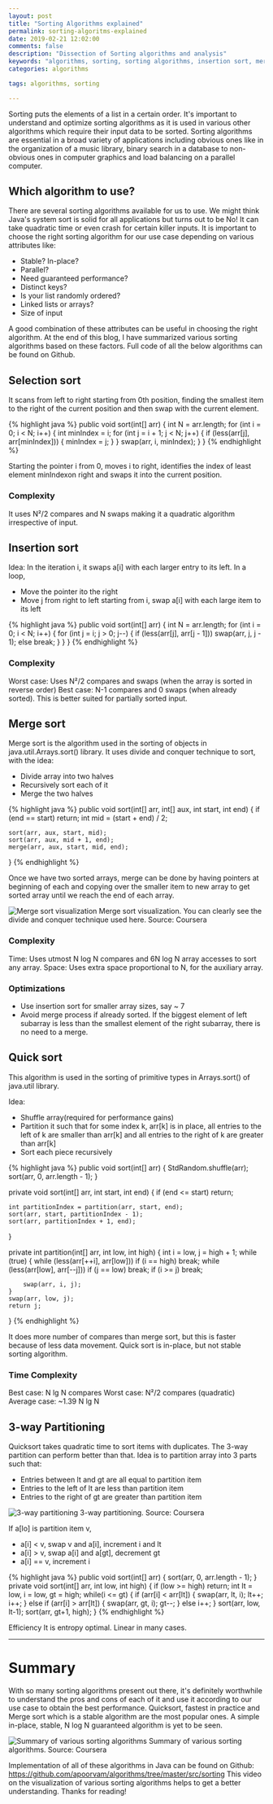 ```yaml
---
layout: post
title: "Sorting Algorithms explained"
permalink: sorting-algoritms-explained
date: 2019-02-21 12:02:00
comments: false
description: "Dissection of Sorting algorithms and analysis"
keywords: "algorithms, sorting, sorting algorithms, insertion sort, merge sort, quick sort, time complexiety, analysis"
categories: algorithms

tags: algorithms, sorting

---
```


Sorting puts the elements of a list in a certain order. It's important to understand and optimize sorting algorithms as it is used in various other algorithms which require their input data to be sorted. Sorting algorithms are essential in a broad variety of applications including obvious ones like in the organization of a music library, binary search in a database to non-obvious ones in computer graphics and load balancing on a parallel computer. 

## Which algorithm to use?

There are several sorting algorithms available for us to use. We might think Java's system sort is solid for all applications but turns out to be No! It can take quadratic time or even crash for certain killer inputs. It is important to choose the right sorting algorithm for our use case depending on various attributes like:

* Stable? In-place?
* Parallel? 
* Need guaranteed performance?
* Distinct keys?
* Is your list randomly ordered?
* Linked lists or arrays?
* Size of input

A good combination of these attributes can be useful in choosing the right algorithm. At the end of this blog, I have summarized various sorting algorithms based on these factors. Full code of all the below algorithms can be found on Github.

## Selection sort

It scans from left to right starting from 0th position, finding the smallest item to the right of the current position and then swap with the current element. 

{% highlight java %}
public void sort(int[] arr) {
    int N = arr.length;
    for (int i = 0; i < N; i++) {
        int minIndex = i;
        for (int j = i + 1; j < N; j++) {
            if (less(arr[j], arr[minIndex])) {
                minIndex = j;
            }
        }
        swap(arr, i, minIndex);
    }
}
{% endhighlight %}

Starting the pointer i from 0,  moves i to right, identifies the index of least element minIndexon right and swaps it into the current position. 

### Complexity

It uses N²/2 compares and N swaps making it a quadratic algorithm irrespective of input. 

## Insertion sort

Idea: In the iteration i, it swaps a[i] with each larger entry to its left. In a loop, 
* Move the pointer ito the right
* Move j from right to left starting from i, swap a[i] with each large item to its left

{% highlight java %}
public void sort(int[] arr) {
    int N = arr.length;
    for (int i = 0; i < N; i++) {
        for (int j = i; j > 0; j--) {
            if (less(arr[j], arr[j - 1])) swap(arr, j, j - 1);
            else break;
        }
    }
}
{% endhighlight %}

### Complexity

Worst case: Uses N²/2 compares and swaps (when the array is sorted in reverse order)
Best case: N-1 compares and 0 swaps (when already sorted). This is better suited for partially sorted input.

## Merge sort
Merge sort is the algorithm used in the sorting of objects in java.util.Arrays.sort() library. It uses divide and conquer technique to sort, with the idea: 
* Divide array into two halves
* Recursively sort each of it
* Merge the two halves

{% highlight java %}
public void sort(int[] arr, int[] aux, int start, int end) {
    if (end == start) return;
    int mid = (start + end) / 2;

    sort(arr, aux, start, mid);
    sort(arr, aux, mid + 1, end);
    merge(arr, aux, start, mid, end);
}
{% endhighlight %}

Once we have two sorted arrays, merge can be done by having pointers at beginning of each and copying over the smaller item to new array to get sorted array until we reach the end of each array. 

![Merge sort visualization](/images/mergesort_viz.jpeg)
Merge sort visualization. You can clearly see the divide and conquer technique used here. Source: Coursera

### Complexity

Time:  Uses utmost N log N compares and 6N log N array accesses to sort any array.
Space: Uses extra space proportional to N, for the auxiliary array.

### Optimizations

* Use insertion sort for smaller array sizes, say ~ 7
* Avoid merge process if already sorted. If the biggest element of left subarray is less than the smallest element of the right subarray, there is no need to a merge.

## Quick sort

This algorithm is used in the sorting of primitive types in Arrays.sort() of java.util library. 

Idea: 
* Shuffle array(required for performance gains)
* Partition it such that for some index k, arr[k] is in place, all entries to the left of k are smaller than arr[k] and all entries to the right of k are greater than arr[k]
* Sort each piece recursively

{% highlight java %}
public void sort(int[] arr) {
    StdRandom.shuffle(arr);
    sort(arr, 0, arr.length - 1);
}

private void sort(int[] arr, int start, int end) {
    if (end <= start) return;

    int partitionIndex = partition(arr, start, end);
    sort(arr, start, partitionIndex - 1);
    sort(arr, partitionIndex + 1, end);
}

private int partition(int[] arr, int low, int high) {
    int i = low, j = high + 1;
    while (true) {
        while (less(arr[++i], arr[low])) if (i == high) break;
        while (less(arr[low], arr[--j])) if (j == low) break;
        if (i >= j) break;

        swap(arr, i, j);
    }
    swap(arr, low, j);
    return j;
}
{% endhighlight %}

It does more number of compares than merge sort, but this is faster because of less data movement. Quick sort is in-place, but not stable sorting algorithm.

### Time Complexity

Best case: N lg N compares
Worst case: N²/2 compares (quadratic)
Average case: ~1.39 N lg N 

## 3-way Partitioning
Quicksort takes quadratic time to sort items with duplicates. The 3-way partition can perform better than that. Idea is to partition array into 3 parts such that:

* Entries between lt and gt are all equal to partition item
* Entries to the left of lt are less than partition item
* Entries to the right of gt are greater than partition item

![3-way partitioning](/images/3way_partitioning.png)
3-way partitioning. Source: Coursera

If a[lo] is partition item v,

* a[i] < v, swap v and a[i], increment i and lt
* a[i] > v, swap a[i] and a[gt], decrement gt
* a[i] == v, increment i 

{% highlight java %}
public void sort(int[] arr) {
    sort(arr, 0, arr.length - 1);
}
private void sort(int[] arr, int low, int high) {
    if (low >= high) return;
    int lt = low, i = low, gt = high;
    while(i <= gt) {
        if (arr[i] < arr[lt]) {
            swap(arr, lt, i);
            lt++; i++;
        } else if (arr[i] > arr[lt]) {
            swap(arr, gt, i);
            gt--;
        } else i++;
    }
    sort(arr, low, lt-1);
    sort(arr, gt+1, high);
}
{% endhighlight %}

Efficiency
It is entropy optimal. Linear in many cases.


---

# Summary

With so many sorting algorithms present out there, it's definitely worthwhile to understand the pros and cons of each of it and use it according to our use case to obtain the best performance. Quicksort, fastest in practice and Merge sort which is a stable algorithm are the most popular ones. A simple in-place, stable, N log N guaranteed algorithm is yet to be seen. 

![Summary of various sorting algorithms](/images/sorting_summary.png)
Summary of various sorting algorithms. Source: Coursera

Implementation of all of these algorithms in Java can be found on Github: https://github.com/apoorvam/algorithms/tree/master/src/sorting
This video on the visualization of various sorting algorithms helps to get a better understanding.
Thanks for reading!
